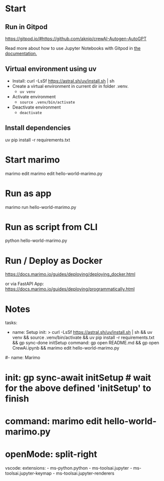 # Start

## Run in Gitpod
https://gitpod.io/#https://github.com/aknip/crewAI-Autogen-AutoGPT

Read more about how to use Jupyter Notebooks with Gitpod in [the documentation.](https://www.gitpod.io/docs/references/ides-and-editors/jupyter-notebooks)


## Virtual environment using uv
- Install: curl -LsSf https://astral.sh/uv/install.sh | sh
- Create a virtual environment in current dir in folder .venv.
	- `uv venv`
- Activate environment
	- `source .venv/bin/activate`
- Deactivate environment
	- `deactivate`

## Install dependencies

uv pip install -r requirements.txt


# Start marimo

marimo edit 
marimo edit hello-world-marimo.py

# Run as app
marimo run hello-world-marimo.py

# Run as script from CLI
python hello-world-marimo.py

# Run / Deploy as Docker
https://docs.marimo.io/guides/deploying/deploying_docker.html

or via FastAPI App: https://docs.marimo.io/guides/deploying/programmatically.html





# Notes

tasks:
  - name: Setup
    init: > 
        curl -LsSf https://astral.sh/uv/install.sh | sh && 
        uv venv && source .venv/bin/activate && 
        uv pip install -r requirements.txt &&
        gp sync-done initSetup
    command: gp open README.md && gp open CrewAi.ipynb && marimo edit hello-world-marimo.py

  #- name: Marimo
  #  init: gp sync-await initSetup # wait for the above defined 'initSetup' to finish
  #  command: marimo edit hello-world-marimo.py
  #  openMode: split-right

vscode:
  extensions:
    - ms-python.python
    - ms-toolsai.jupyter
    - ms-toolsai.jupyter-keymap
    - ms-toolsai.jupyter-renderers